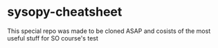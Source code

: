 # sysopy-cheatsheet
This special repo was made to be cloned ASAP and cosists of the most useful stuff for SO course's test
